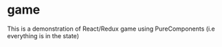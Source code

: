 # game

This is a demonstration of React/Redux game using PureComponents (i.e everything is in the state)
